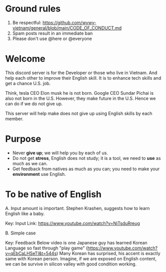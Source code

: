 # Ground rules 
1. Be respectful: https://github.com/wywy-vietnam/general/blob/main/CODE_OF_CONDUCT.md
2. Spam posts result in an immediate ban 
3. Please don't use @here or @everyone 

# Welcome 
This discord server is for the Developer or those who live in Vietnam. 
And help each other to improve their English skill. It is to enhance tech skills and get a chance U.S. job. 

Think, tesla CEO Elon musk he is not born. Google CEO Sundar Pichai is also not born in the U.S. However, they make future in the U.S. Hence we can do if we do not give up. 

This server will help make does not give up using English skills by each member.

# Purpose
- Never **give up**; we will help you by each of us.
- Do not get **stress**, English does not study; it is a tool, we need to **use** as much as we can.
- Get feedback from natives as much as you can; you need to make your **environment** use English. 

# To be native of English
A. Input amount is important. Stephen Krashen, suggests how to learn English like a baby.

Key: Input 
Link: https://www.youtube.com/watch?v=NiTsduRreug

B. Simple case

Key: Feedback 
Below video is one Japanese guy has learned Korean Language so fast through "play game"
(https://www.youtube.com/watch?v=qEbCaLHSeTI&t=544s) 
Many Korean has surprised, his accent is exactly same with Korean person.
Imagine, if we are exposed on English content, we can be survive in silicon valley with good condition working.


